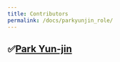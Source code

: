 ```yaml
---
title: Contributors
permalink: /docs/parkyunjin_role/
---
```

## &#9989;[Park Yun-jin](https://github.com/younjin0520)<br><br>

